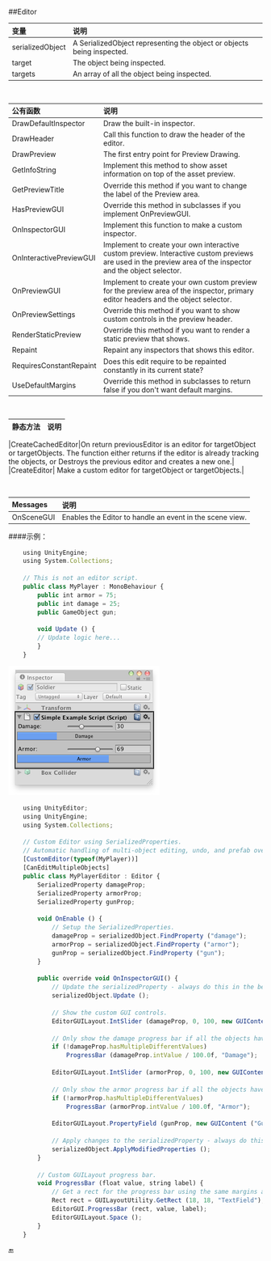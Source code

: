 ##Editor

|变量|说明|
|:--|:--|
|serializedObject|A SerializedObject representing the object or objects being inspected.|
|target|The object being inspected.|
|targets|An array of all the object being inspected.|


&emsp;

|公有函数|说明|
|:--|:--|
|DrawDefaultInspector|	Draw the built-in inspector.|
|DrawHeader|Call this function to draw the header of the editor.|
|DrawPreview|The first entry point for Preview Drawing.|
|GetInfoString|	Implement this method to show asset information on top of the asset preview.|
|GetPreviewTitle|Override this method if you want to change the label of the Preview area.|
|HasPreviewGUI|	Override this method in subclasses if you implement OnPreviewGUI.|
|OnInspectorGUI|Implement this function to make a custom inspector.|
|OnInteractivePreviewGUI|Implement to create your own interactive custom preview. Interactive custom previews are used in the preview area of the inspector and the object selector.|
|OnPreviewGUI|Implement to create your own custom preview for the preview area of the inspector, primary editor headers and the object selector.|
|OnPreviewSettings|Override this method if you want to show custom controls in the preview header.|
|RenderStaticPreview|Override this method if you want to render a static preview that shows.|
|Repaint|Repaint any inspectors that shows this editor.|
|RequiresConstantRepaint|Does this edit require to be repainted constantly in its current state?|
|UseDefaultMargins|Override this method in subclasses to return false if you don't want default margins.|

&emsp;

|静态方法|说明|
|:--|:--|


|CreateCachedEditor|On return previousEditor is an editor for targetObject or targetObjects. The function either returns if the editor is already tracking the objects, or Destroys the previous editor and creates a new one.|
|CreateEditor|	Make a custom editor for targetObject or targetObjects.|

&emsp;

|Messages|说明|
|:--|:--|
|OnSceneGUI|Enables the Editor to handle an event in the scene view.|


####示例：

```javascript
    using UnityEngine;
    using System.Collections;
    
    // This is not an editor script.
    public class MyPlayer : MonoBehaviour {
        public int armor = 75;
        public int damage = 25;
        public GameObject gun;
    
        void Update () {
    	// Update logic here...
        }
    }
```

![](/assets/CustomEditor.png)


```javascript
	using UnityEditor;
	using UnityEngine;
	using System.Collections;
	
	// Custom Editor using SerializedProperties.
	// Automatic handling of multi-object editing, undo, and prefab overrides.
	[CustomEditor(typeof(MyPlayer))]
	[CanEditMultipleObjects]
	public class MyPlayerEditor : Editor {
		SerializedProperty damageProp;
		SerializedProperty armorProp;
		SerializedProperty gunProp;
		
		void OnEnable () {
			// Setup the SerializedProperties.
			damageProp = serializedObject.FindProperty ("damage");
			armorProp = serializedObject.FindProperty ("armor");
			gunProp = serializedObject.FindProperty ("gun");
		}
		
		public override void OnInspectorGUI() {
			// Update the serializedProperty - always do this in the beginning of OnInspectorGUI.
			serializedObject.Update ();
			
			// Show the custom GUI controls.
			EditorGUILayout.IntSlider (damageProp, 0, 100, new GUIContent ("Damage"));
	
			// Only show the damage progress bar if all the objects have the same damage value:
			if (!damageProp.hasMultipleDifferentValues)
				ProgressBar (damageProp.intValue / 100.0f, "Damage");
			
			EditorGUILayout.IntSlider (armorProp, 0, 100, new GUIContent ("Armor"));
	
			// Only show the armor progress bar if all the objects have the same armor value:
			if (!armorProp.hasMultipleDifferentValues)
				ProgressBar (armorProp.intValue / 100.0f, "Armor");
			
			EditorGUILayout.PropertyField (gunProp, new GUIContent ("Gun Object"));
			
			// Apply changes to the serializedProperty - always do this in the end of OnInspectorGUI.
			serializedObject.ApplyModifiedProperties ();
		}
		
		// Custom GUILayout progress bar.
		void ProgressBar (float value, string label) {
			// Get a rect for the progress bar using the same margins as a textfield:
			Rect rect = GUILayoutUtility.GetRect (18, 18, "TextField");
			EditorGUI.ProgressBar (rect, value, label);
			EditorGUILayout.Space ();
		}
	}
```



🔚